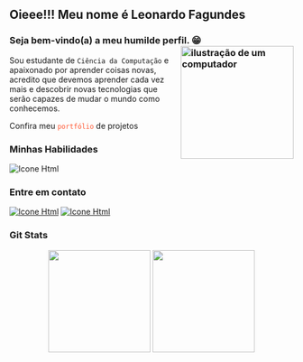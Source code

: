 ## Oieee!!! Meu nome é Leonardo Fagundes
### Seja bem-vindo(a) a meu humilde perfil. 😁<img src="https://raw.githubusercontent.com/MicaelliMedeiros/micaellimedeiros/master/image/computer-illustration.png" alt="ilustração de um computador" min-width="200px" max-width="200px" width="200px" align="right">

Sou estudante de `Ciência da Computação` e apaixonado por aprender coisas novas, acredito que devemos aprender cada vez mais e descobrir novas tecnologias que serão capazes de mudar o mundo como conhecemos.

Confira meu <a href="https://leofagundes.vercel.app/" target="_blank" style="text-decoration: none; color: #ff5733;">`portfólio`</a> de projetos

### Minhas Habilidades
<img alt="Icone Html" src="https://skillicons.dev/icons?i=py,flask,js,ts,react,html,css,sass,bootstrap,tailwind,git,mysql"/>
<!--
Com django e next:
<img alt="Icone Html" src="https://skillicons.dev/icons?i=py,flask,django,js,ts,react,nextjs,html,css,sass,bootstrap,tailwind,git,mysql"/>
-->

### Entre em contato
[<img alt="Icone Html" src="https://skillicons.dev/icons?i=linkedin"/>](https://www.linkedin.com/in/leonardo-fagundes-5a348a248/)
[<img alt="Icone Html" src="https://skillicons.dev/icons?i=instagram"/>](https://www.instagram.com/leo.fagundes.50/)

### Git Stats
<div align="center" class="custom-border">
  <img height="181em" src="https://github-readme-stats.vercel.app/api?username=leoFagundes&show_icons=true&theme=tokyonight&include_all_commits=true&count_private=true"/>
  <img height="181em" src="https://github-readme-stats.vercel.app/api/top-langs/?username=leoFagundes&layout=compact&langs_count=8&theme=tokyonight&count_private=true"/>
</div>
